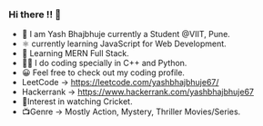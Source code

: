 ### Hi there !! 👋

- 🙌 I am Yash Bhajbhuje currently a Student @VIIT, Pune.
- ⚛️ currently learning JavaScript for Web Development.
- 📖 Learning MERN Full Stack.
- 👨‍💻 I do coding specially in C++ and Python.
- 😀 Feel free to check out my coding profile.
- LeetCode -> https://leetcode.com/yashbhajbhuje67/
- Hackerrank -> https://www.hackerrank.com/yashbhajbhuje67
- 🏏Interest in watching Cricket.
- 📺Genre -> Mostly Action, Mystery, Thriller Movies/Series.

